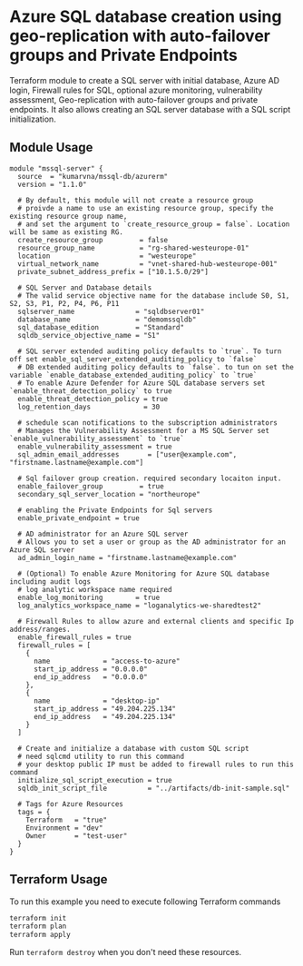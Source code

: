 # Azure SQL database creation using geo-replication with auto-failover groups and Private Endpoints

Terraform module to create a SQL server with initial database, Azure AD login, Firewall rules for SQL, optional azure monitoring, vulnerability assessment, Geo-replication with auto-failover groups and private endpoints. It also allows creating an SQL server database with a SQL script initialization.

## Module Usage

```hcl
module "mssql-server" {
  source  = "kumarvna/mssql-db/azurerm"
  version = "1.1.0"

  # By default, this module will not create a resource group
  # proivde a name to use an existing resource group, specify the existing resource group name,
  # and set the argument to `create_resource_group = false`. Location will be same as existing RG.
  create_resource_group         = false
  resource_group_name           = "rg-shared-westeurope-01"
  location                      = "westeurope"
  virtual_network_name          = "vnet-shared-hub-westeurope-001"
  private_subnet_address_prefix = ["10.1.5.0/29"]

  # SQL Server and Database details
  # The valid service objective name for the database include S0, S1, S2, S3, P1, P2, P4, P6, P11 
  sqlserver_name               = "sqldbserver01"
  database_name                = "demomssqldb"
  sql_database_edition         = "Standard"
  sqldb_service_objective_name = "S1"

  # SQL server extended auditing policy defaults to `true`. To turn off set enable_sql_server_extended_auditing_policy to `false`  
  # DB extended auditing policy defaults to `false`. to tun on set the variable `enable_database_extended_auditing_policy` to `true` 
  # To enable Azure Defender for Azure SQL database servers set `enable_threat_detection_policy` to true 
  enable_threat_detection_policy = true
  log_retention_days             = 30

  # schedule scan notifications to the subscription administrators
  # Manages the Vulnerability Assessment for a MS SQL Server set `enable_vulnerability_assessment` to `true`
  enable_vulnerability_assessment = true
  sql_admin_email_addresses       = ["user@example.com", "firstname.lastname@example.com"]

  # Sql failover group creation. required secondary locaiton input. 
  enable_failover_group         = true
  secondary_sql_server_location = "northeurope"

  # enabling the Private Endpoints for Sql servers
  enable_private_endpoint = true

  # AD administrator for an Azure SQL server
  # Allows you to set a user or group as the AD administrator for an Azure SQL server
  ad_admin_login_name = "firstname.lastname@example.com"

  # (Optional) To enable Azure Monitoring for Azure SQL database including audit logs
  # log analytic workspace name required
  enable_log_monitoring        = true
  log_analytics_workspace_name = "loganalytics-we-sharedtest2"

  # Firewall Rules to allow azure and external clients and specific Ip address/ranges. 
  enable_firewall_rules = true
  firewall_rules = [
    {
      name             = "access-to-azure"
      start_ip_address = "0.0.0.0"
      end_ip_address   = "0.0.0.0"
    },
    {
      name             = "desktop-ip"
      start_ip_address = "49.204.225.134"
      end_ip_address   = "49.204.225.134"
    }
  ]

  # Create and initialize a database with custom SQL script
  # need sqlcmd utility to run this command 
  # your desktop public IP must be added to firewall rules to run this command 
  initialize_sql_script_execution = true
  sqldb_init_script_file          = "../artifacts/db-init-sample.sql"

  # Tags for Azure Resources
  tags = {
    Terraform   = "true"
    Environment = "dev"
    Owner       = "test-user"
  }
}
```

## Terraform Usage

To run this example you need to execute following Terraform commands

```bash
terraform init
terraform plan
terraform apply
```

Run `terraform destroy` when you don't need these resources.
